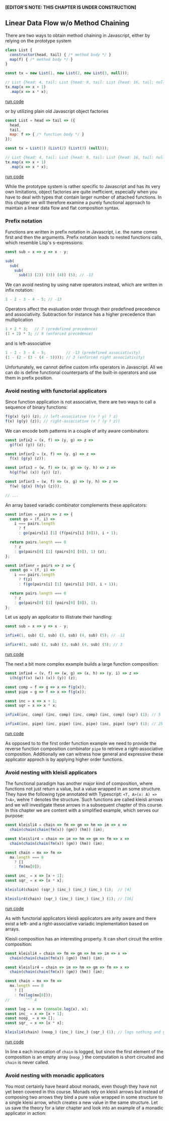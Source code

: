 **[EDITOR'S NOTE: THIS CHAPTER IS UNDER CONSTRUCTION]**

## Linear Data Flow w/o Method Chaining

There are two ways to obtain method chaining in Javascript, either by relying on the prototype system

```javascript
class List {
  constructor(head, tail) { /* method body */ }
  map(f) { /* method body */ }
}

const tx = new List(1, new List(2, new List(3, null)));

// List {head: 4, tail: List {head: 9, tail: List {head: 16, tail: null}}}
tx.map(x => x + 1)
  .map(x => x * x);
```
[run code](https://repl.it/repls/CheapTurquoiseUnit)

or by utilizing plain old Javascript object factories

```javascript
const List = head => tail => ({
  head,
  tail,
  map: f => { /* function body */ }
});

const tx = List(1) (List(2) (List(3) (null)));

// List {head: 4, tail: List {head: 9, tail: List {head: 16, tail: null}}}
tx.map(x => x + 1)
  .map(x => x * x);
```
[run code](https://repl.it/repls/RegalTriflingFactor)

While the prototype system is rather specific to Javascript and has its very own limitations, object factories are quite inefficient, especially when you have to deal with types that contain larger number of attached functions. In this chapter we will therefore examine a purely functional approach to maintain a linear data flow and flat composition syntax.

### Prefix notation

Functions are written in prefix notation in Javascript, i.e. the name comes first and then the arguments. Prefix notation leads to nested functions calls, which resemble Lisp's s-expressions:

```Javascript
const sub = x => y => x - y;

sub(
  sub(
    sub(
      sub(1) (2)) (3)) (4)) (5); // -13
```
We can avoid nesting by using natve operators instead, which are written in infix notation:

```Javascript
1 - 2 - 3 - 4 - 5; // -13
```
Operators affect the evaluation order through their predefined precedence and associativity. Subtraction for instance has a higher precedence than multiplication

```Javascript
1 + 2 * 3;   // 7 (predefined precedence)
(1 + 2) * 3; // 9 (enforced precedence)
```
and is left-associative

```Javascript
1 - 2 - 3 - 4 - 5;         // -13 (predefined associativity)
(1 - (2 - (3 - (4 - 5)))); // 3 (enforced right associativity)
```
Unfortunately, we cannot define custom infix operators in Javascript. All we can do is define functional counterparts of the built-in operators and use them in prefix position.

### Avoid nesting with functorial applicators

Since function application is not associative, there are two ways to call a sequence of binary functions:

```javascript
f(g(x) (y)) (z); // left-associative ((x ? y) ? z)
f(x) (g(y) (z)); // right-associative (x ? (y ? z))
```

We can encode both patterns in a couple of arity aware combinators:

```javascript
const infix2 = (x, f) => (y, g) => z =>
  g(f(x) (y)) (z);

const infixr2 = (x, f) => (y, g) => z =>
  f(x) (g(y) (z));

const infix3 = (w, f) => (x, g) => (y, h) => z =>
  h(g(f(w) (x)) (y)) (z);

const infixr3 = (w, f) => (x, g) => (y, h) => z =>
  f(w) (g(x) (h(y) (z)));

// ...
```
An array based variadic combinator complements these applicators:

```javascript
const infixn = pairs => z => {
  const go = (f, i) =>
    i === pairs.length
      ? f
      : go(pairs[i] [1] (f(pairs[i] [0])), i + 1);

  return pairs.length === 0
    ? z
    : go(pairs[0] [1] (pairs[0] [0]), 1) (z);
};

const infixnr = pairs => z => {
  const go = (f, i) =>
    i === pairs.length
      ? f(z)
      : f(go(pairs[i] [1] (pairs[i] [0]), i + 1));

  return pairs.length === 0
    ? z
    : go(pairs[0] [1] (pairs[0] [0]), 1);
};
```
Let us apply an applicator to illistrate their handling:

```javascript
const sub = x => y => x - y;

infix4(1, sub) (2, sub) (3, sub) (4, sub) (5); // -13

infixr4(1, sub) (2, sub) (3, sub) (4, sub) (5); // 3
```
[run code](https://repl.it/repls/CapitalSociableUser)

The next a bit more complex example builds a large function composition:

```javascript
const infix4 = (v, f) => (w, g) => (x, h) => (y, i) => z =>
  i(h(g(f(v) (w)) (x)) (y)) (z);

const comp = f => g => x => f(g(x));
const pipe = g => f => x => f(g(x));

const inc = x => x + 1;
const sqr = x => x * x;

infix4(inc, comp) (inc, comp) (inc, comp) (inc, comp) (sqr) (1); // 5

infix4(inc, pipe) (inc, pipe) (inc, pipe) (inc, pipe) (sqr) (1); // 25
```
[run code](https://repl.it/repls/ElaboratePunctualScan)

As opposed to to the first order function example we need to provide the reverse function composition combinator `pipe` to retrieve a right-associative composition. Additionally we can witness how general and expressive these applicator approch is by applying higher order functions.

### Avoid nesting with kleisli applicators

The functional paradigm has another major kind of composition, where functions not just return a value, but a value wrapped in an some structure. They have the following type annotated with Typescript: `<T, A>(x: A) => T<A>`, wehre `T` denotes the structure.`Such functions are called kleisli arrows and we will investigate these arrows in a subsequent chapter of this course. In this chapter we are content with a simplified example, which serves our purpose:

```javascript
const kleisli4 = chain => fm => gm => hm => im => x =>
  chain(chain(chain(fm(x)) (gm)) (hm)) (im);

const kleislir4 = chain => im => hm => gm => fm => x =>
  chain(chain(chain(fm(x)) (gm)) (hm)) (im);

const chain = mx => fm =>
  mx.length === 0
    ? []
    : fm(mx[0]);

const inc_ = x => [x + 1];
const sqr_ = x => [x * x];

kleisli4(chain) (sqr_) (inc_) (inc_) (inc_) (1);  // [4]

kleislir4(chain) (sqr_) (inc_) (inc_) (inc_) (1); // [16]
```
[run code](https://repl.it/repls/OilyMelodicSquare)

As with functorial applicators kleisli applicators are arity aware and there exist a left- and a right-associative variadic implementation based on arrays.

Kleisli composition has an interesting property. It can short circuit the entire composition:

```javascript
const kleisli4 = chain => fm => gm => hm => im => x =>
  chain(chain(chain(fm(x)) (gm)) (hm)) (im);

const kleislir4 = chain => im => hm => gm => fm => x =>
  chain(chain(chain(fm(x)) (gm)) (hm)) (im);

const chain = mx => fm =>
  mx.length === 0
    ? []
    : fm(log(mx[0]));
//       ^^^ A

const log = x => (console.log(x), x);
const inc_ = x => [x + 1];
const noop_ = x => [];
const sqr_ = x => [x * x];

kleisli4(chain) (noop_) (inc_) (inc_) (sqr_) (1); // logs nothing and yields []
```
[run code](https://repl.it/repls/SuperWrathfulScales)

In line `A` each invocation of `chain` is logged, but since the first element of the composition is an empty array (`noop_`) the computation is short circuited and `chain` is never called.

### Avoid nesting with monadic applicators

You most certainly have heard about monads, even though they have not yet been covered in this course. Monads rely on kleisli arrows but instead of composing two arrows they bind a pure value wrapped in some structure to a single kleisi arrow, which creates a new value in the same structure. Let us save the theory for a later chapter and look into an example of a monadic applicator in action:

